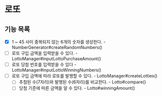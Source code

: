 # 로또

## 기능 목록
- [X] 1 ~ 45 사이 중복되지 않는 6개의 숫자를 생성한다. - NumberGenerator#createRandomNumbers()
- [ ] 로또 구입 금액을 입력받을 수 있다. - LottoManager#inputLottoPurchaseAmount()
- [ ] 로또 당첨 번호를 입력받을 수 있다 - LottoManager#inputLottoWinningNumbers()
- [ ] 로또 구입 금액에 따라 로또를 발행할 수 있다. - LottoManager#createLotties()
  - [ ] 추첨된 수(7자리)와 발행된 수(6자리)를 비교한다. - Lotto#compare()
  - [ ] 당첨 기준에 따른 금액을 알 수 있다. - Lotto#winningAmount()
